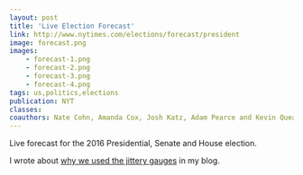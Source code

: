 ```yaml
---
layout: post
title: 'Live Election Forecast'
link: http://www.nytimes.com/elections/forecast/president
image: forecast.png
images:
    - forecast-1.png
    - forecast-2.png
    - forecast-3.png
    - forecast-4.png
tags: us,politics,elections
publication: NYT
classes:
coauthors: Nate Cohn, Amanda Cox, Josh Katz, Adam Pearce and Kevin Quealy
---
```


Live forecast for the 2016 Presidential, Senate and House election.

I wrote about [why we used the jittery gauges](http://vis4.net/blog/posts/jittery-gauges-election-forecast/) in my blog.

